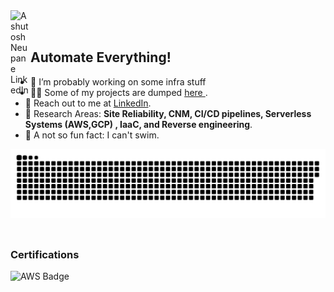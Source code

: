 
<a href="https://www.linkedin.com/in/ashutosh-neupane-7bab97161">
  <img align="left" alt="Ashutosh Neupane LinkedIn" width="32px" src="https://user-images.githubusercontent.com/38281651/213623258-4d63652f-788a-4053-96bb-568371fda63c.png" />
</a> 



</br>
</br>

<div>  
  <h2> Automate Everything! </h2>
  <ul>
<li>🔭 I’m probably working on some infra stuff</li> 
    <li>👨‍💻 Some of my projects are dumped <a href="https://github.com/adhinneupane"> here </a>.</li>
    <li>📝 Reach out to me at <a href="https://www.linkedin.com/in/ashutosh-neupane-7bab97161">LinkedIn</a>.</li>
    <li>💬 Research Areas: <strong>  Site Reliability, CNM, CI/CD pipelines, Serverless Systems (AWS,GCP) , IaaC, and Reverse engineering</strong>.</li>
    <li>🎉 A not so fun fact: I can't swim. </li>
  </ul>
</div>



<a href="https://github.com/adhinneupane"><img align="right" src="contributions.svg"></a>

</br></br></br></br></br></br></br></br>

<h3> Certifications </h3>
<a href="https://www.credly.com/earner/earned/badge/3cfb548e-654c-42d7-ae7c-3724e8037c4c">
  <img align="left" alt="AWS Badge" width="152px" src="https://user-images.githubusercontent.com/38281651/215237731-1b9b1d65-4696-4c7b-ab23-1225f8832c87.png" />
</a>

